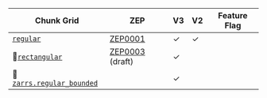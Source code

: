 | Chunk Grid                   | ZEP               | V3      | V2      | Feature Flag |
| ---------------------------- | ----------------- | ------- | ------- | ------------ |
| [`regular`]                  | [ZEP0001]         | &check; | &check; |              |
| 🚧[`rectangular`]            | [ZEP0003] (draft) | &check; |         |              |
| 🚧[`zarrs.regular_bounded`]  |                   | &check; |         |              |

[`regular`]: crate::array::chunk_grid::RegularChunkGrid
[`rectangular`]: crate::array::chunk_grid::RectangularChunkGrid
[`zarrs.regular_bounded`]: crate::array::chunk_grid::RegularBoundedChunkGrid
[ZEP0001]: https://zarr.dev/zeps/accepted/ZEP0001.html
[ZEP0003]: https://zarr.dev/zeps/draft/ZEP0003.html
